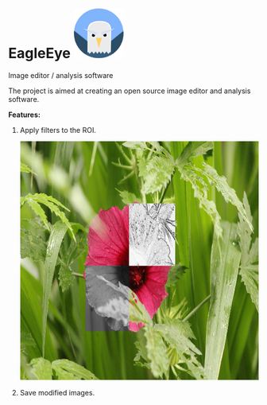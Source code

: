 # EagleEye <img src=https://github.com/nisanthmathew/EagleEye/blob/master/g963.png width="100" height="100" />

Image editor / analysis software

The project is aimed at creating an open source image editor and analysis software.

**Features:**
1) Apply filters to the ROI.

    <img src=https://github.com/nisanthmathew/EagleEye/blob/master/SampleImages/FiltersOnROI.png width="640" height="480" />
    
2) Save modified images.
